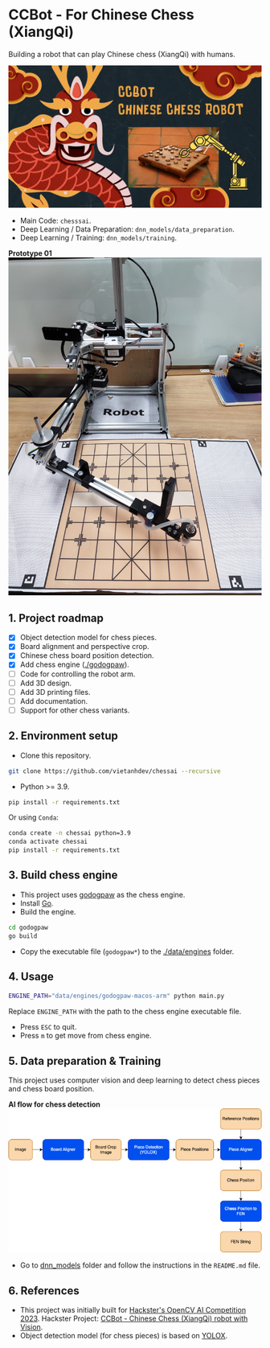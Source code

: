 # CCBot - For Chinese Chess (XiangQi)

Building a robot that can play Chinese chess (XiangQi) with humans.

![CCBot](./docs/images/banner.png)

- Main Code: `chesssai`.
- Deep Learning / Data Preparation: `dnn_models/data_preparation`.
- Deep Learning / Training: `dnn_models/training`.

**Prototype 01**
![Prototype 01](./docs/images/prototype_01.jpg)

## 1. Project roadmap

- [x] Object detection model for chess pieces.
- [x] Board alignment and perspective crop.
- [x] Chinese chess board position detection.
- [x] Add chess engine ([./godogpaw](godogpaw)).
- [ ] Code for controlling the robot arm.
- [ ] Add 3D design.
- [ ] Add 3D printing files.
- [ ] Add documentation.
- [ ] Support for other chess variants.

## 2. Environment setup

- Clone this repository.

```bash
git clone https://github.com/vietanhdev/chessai --recursive
```

- Python >= 3.9.

```bash
pip install -r requirements.txt
```

Or using `Conda`:

```bash
conda create -n chessai python=3.9
conda activate chessai
pip install -r requirements.txt
```

## 3. Build chess engine

- This project uses [godogpaw](https://github.com/hmgle/godogpaw) as the chess engine.
- Install [Go](https://go.dev/doc/install).
- Build the engine.

```bash
cd godogpaw
go build
```

- Copy the executable file (`godogpaw*`) to the [./data/engines](./data/engines) folder.

## 4. Usage

```bash
ENGINE_PATH="data/engines/godogpaw-macos-arm" python main.py
```

Replace `ENGINE_PATH` with the path to the chess engine executable file.

- Press `ESC` to quit.
- Press `m` to get move from chess engine.

## 5. Data preparation & Training

This project uses computer vision and deep learning to detect chess pieces and chess board position.

**AI flow for chess detection**
![AI flow for chess detection](./docs/images/ai_flow.png)

- Go to [dnn_models](./dnn_models) folder and follow the instructions in the `README.md` file.

## 6. References

- This project was initially built for [Hackster's OpenCV AI Competition 2023](https://www.hackster.io/contests/opencv-ai-competition-2023). Hackster Project: [CCBot - Chinese Chess (XiangQi) robot with Vision](https://www.hackster.io/vietanhdev/ccbot-chinese-chess-xiangqi-robot-with-vision-4be768).
- Object detection model (for chess pieces) is based on [YOLOX](https://github.com/Megvii-BaseDetection/YOLOX).
